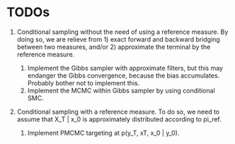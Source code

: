 # TODOs

1. Conditional sampling without the need of using a reference measure. By doing so, we are relieve from 1) exact forward 
and backward bridging between two measures, and/or 2) approximate the terminal by the reference measure. 

   1. Implement the Gibbs sampler with approximate filters, but this may endanger the Gibbs convergence, because the bias 
   accumulates. Probably bother not to implement this.
   2. Implement the MCMC within Gibbs sampler by using conditional SMC.

2. Conditional sampling with a reference measure. To do so, we need to assume that X_T | x_0 is approximately 
distributed according to pi_ref. 

   1. Implement PMCMC targeting at p(y_T, xT, x_0 | y_0).
   